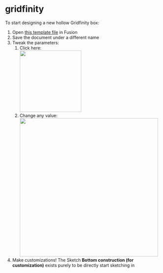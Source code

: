 # gridfinity

To start designing a new hollow Gridfinity box:

1. Open [this template file](https://github.com/nvie/gridfinity/raw/refs/heads/main/Parametric%20Hollow%20Gridfinity%20Box.f3d) in Fusion
1. Save the document under a different name
1. Tweak the parameters:
   1. Click here:  
      <img src="https://github.com/user-attachments/assets/ec61beff-7f32-4fa1-8fdc-23c29a3220ed" width="200" />
   1. Change any value:  
      <img src="https://github.com/user-attachments/assets/fb5fa460-5dba-4f97-bc1f-4252df5eac95" width="450" />
1. Make customizations! The Sketch **Bottom construction (for customization)** exists purely to be directly start sketching in
